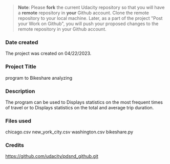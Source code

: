 >**Note**: Please **fork** the current Udacity repository so that you will have a **remote** repository in **your** Github account. Clone the remote repository to your local machine. Later, as a part of the project "Post your Work on Github", you will push your proposed changes to the remote repository in your Github account.


### Date created
The project was created on 04/22/2023.

### Project Title
program to Bikeshare analyzing

### Description
The program can be used to Displays statistics on the most frequent times of travel or to Displays statistics on the total and average trip duration.

### Files used
chicago.csv
new_york_city.csv
washington.csv
bikeshare.py

### Credits
https://github.com/udacity/pdsnd_github.git

